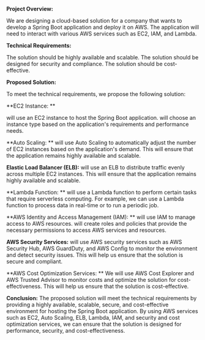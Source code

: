 **Project Overview:**

We are designing a cloud-based solution for a company that wants to develop a Spring Boot application and deploy it on AWS.
The application will need to interact with various AWS services such as EC2, IAM, and Lambda.

**Technical Requirements:**

The solution should be highly available and scalable.
The solution should be designed for security and compliance.
The solution should be cost-effective.

**Proposed Solution:**

To meet the technical requirements, we propose the following solution:

**EC2 Instance: **

will use an EC2 instance to host the Spring Boot application. 
will choose an instance type based on the application's requirements and performance needs.

**Auto Scaling: **
will use Auto Scaling to automatically adjust the number of EC2 instances based on the application's demand. 
This will ensure that the application remains highly available and scalable.

**Elastic Load Balancer (ELB):**
will use an ELB to distribute traffic evenly across multiple EC2 instances. 
This will ensure that the application remains highly available and scalable.

**Lambda Function: **
will use a Lambda function to perform certain tasks that require serverless computing. 
For example, we can use a Lambda function to process data in real-time or to run a periodic job.

**AWS Identity and Access Management (IAM): **
will use IAM to manage access to AWS resources. 
will create roles and policies that provide the necessary permissions to access AWS services and resources.

**AWS Security Services:**
will use AWS security services such as AWS Security Hub, AWS GuardDuty, and AWS Config to monitor the environment and detect security issues. 
This will help us ensure that the solution is secure and compliant.

**AWS Cost Optimization Services: **
We will use AWS Cost Explorer and AWS Trusted Advisor to monitor costs and optimize the solution for cost-effectiveness.
This will help us ensure that the solution is cost-effective.

**Conclusion:**
The proposed solution will meet the technical requirements by providing a highly available, scalable, secure, and cost-effective environment 
for hosting the Spring Boot application. By using AWS services such as EC2, Auto Scaling, ELB, Lambda, IAM, and security and cost optimization services,
we can ensure that the solution is designed for performance, security, and cost-effectiveness.
